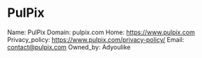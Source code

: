 
# PulPix

Name: PulPix
Domain: pulpix.com
Home: https://www.pulpix.com
Privacy_policy: https://www.pulpix.com/privacy-policy/
Email: contact@pulpix.com
Owned_by: Adyoulike
